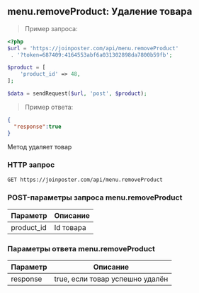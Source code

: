 ## menu.removeProduct: Удаление товара

> Пример запроса:

```php
<?php
$url = 'https://joinposter.com/api/menu.removeProduct'
 . '?token=687409:4164553abf6a031302898da7800b59fb';

$product = [
    'product_id' => 48,
];

$data = sendRequest($url, 'post', $product);
```

> Пример ответа:

```json
{  
  "response":true
}
```

Метод удаляет товар

### HTTP запрос

`GET https://joinposter.com/api/menu.removeProduct`

### POST-параметры запроса menu.removeProduct

Параметр | Описание
-------- | --------
product_id | Id товара

### Параметры ответа menu.removeProduct

Параметр | Описание
-------- | --------
response | true, если товар успешно удалён
